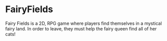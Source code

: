 # FairyFields
Fairy Fields is a 2D, RPG game where players find themselves in a mystical fairy land. In order to leave, they must help the fairy queen find all of her cats!
